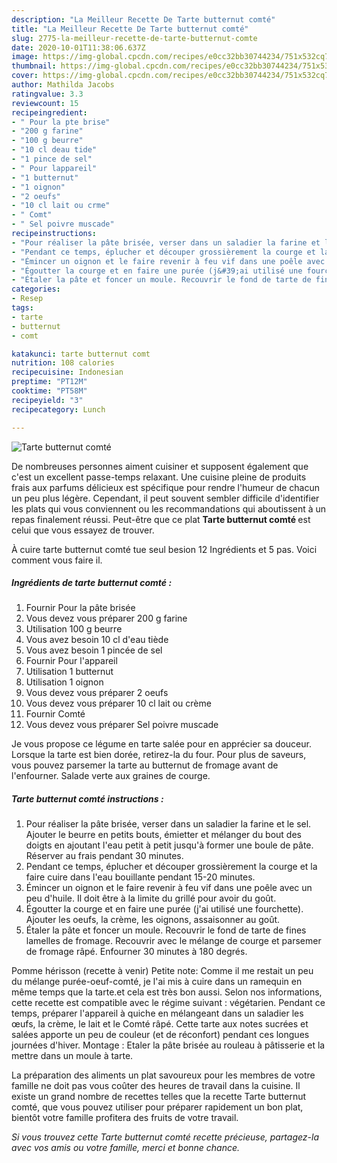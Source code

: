 ```yaml
---
description: "La Meilleur Recette De Tarte butternut comté"
title: "La Meilleur Recette De Tarte butternut comté"
slug: 2775-la-meilleur-recette-de-tarte-butternut-comte
date: 2020-10-01T11:38:06.637Z
image: https://img-global.cpcdn.com/recipes/e0cc32bb30744234/751x532cq70/tarte-butternut-comte-photo-principale-de-la-recette.jpg
thumbnail: https://img-global.cpcdn.com/recipes/e0cc32bb30744234/751x532cq70/tarte-butternut-comte-photo-principale-de-la-recette.jpg
cover: https://img-global.cpcdn.com/recipes/e0cc32bb30744234/751x532cq70/tarte-butternut-comte-photo-principale-de-la-recette.jpg
author: Mathilda Jacobs
ratingvalue: 3.3
reviewcount: 15
recipeingredient:
- " Pour la pte brise"
- "200 g farine"
- "100 g beurre"
- "10 cl deau tide"
- "1 pince de sel"
- " Pour lappareil"
- "1 butternut"
- "1 oignon"
- "2 oeufs"
- "10 cl lait ou crme"
- " Comt"
- " Sel poivre muscade"
recipeinstructions:
- "Pour réaliser la pâte brisée, verser dans un saladier la farine et le sel. Ajouter le beurre en petits bouts, émietter et mélanger du bout des doigts en ajoutant l&#39;eau petit à petit jusqu&#39;à former une boule de pâte. Réserver au frais pendant 30 minutes."
- "Pendant ce temps, éplucher et découper grossièrement la courge et la faire cuire dans l&#39;eau bouillante pendant 15-20 minutes."
- "Émincer un oignon et le faire revenir à feu vif dans une poêle avec un peu d&#39;huile. Il doit être à la limite du grillé pour avoir du goût."
- "Égoutter la courge et en faire une purée (j&#39;ai utilisé une fourchette). Ajouter les oeufs, la crème, les oignons, assaisonner au goût."
- "Étaler la pâte et foncer un moule. Recouvrir le fond de tarte de fines lamelles de fromage. Recouvrir avec le mélange de courge et parsemer de fromage râpé. Enfourner 30 minutes à 180 degrés."
categories:
- Resep
tags:
- tarte
- butternut
- comt

katakunci: tarte butternut comt 
nutrition: 108 calories
recipecuisine: Indonesian
preptime: "PT12M"
cooktime: "PT58M"
recipeyield: "3"
recipecategory: Lunch

---
```



![Tarte butternut comté](https://img-global.cpcdn.com/recipes/e0cc32bb30744234/751x532cq70/tarte-butternut-comte-photo-principale-de-la-recette.jpg)

De nombreuses personnes aiment cuisiner et supposent également que c'est un excellent passe-temps relaxant. Une cuisine pleine de produits frais aux parfums délicieux est spécifique pour rendre l'humeur de chacun un peu plus légère. Cependant, il peut souvent sembler difficile d'identifier les plats qui vous conviennent ou les recommandations qui aboutissent à un repas finalement réussi. Peut-être que ce plat <strong> Tarte butternut comté </strong> est celui que vous essayez de trouver.

<!--inarticleads1-->

À cuire tarte butternut comté tue seul besion 12 Ingrédients et 5 pas. Voici comment vous faire il.

##### Ingrédients de tarte butternut comté :

1. Fournir  Pour la pâte brisée
1. Vous devez vous préparer 200 g farine
1. Utilisation 100 g beurre
1. Vous avez besoin 10 cl d&#39;eau tiède
1. Vous avez besoin 1 pincée de sel
1. Fournir  Pour l&#39;appareil
1. Utilisation 1 butternut
1. Utilisation 1 oignon
1. Vous devez vous préparer 2 oeufs
1. Vous devez vous préparer 10 cl lait ou crème
1. Fournir  Comté
1. Vous devez vous préparer  Sel poivre muscade


Je vous propose ce légume en tarte salée pour en apprécier sa douceur. Lorsque la tarte est bien dorée, retirez-la du four. Pour plus de saveurs, vous pouvez parsemer la tarte au butternut de fromage avant de l&#39;enfourner. Salade verte aux graines de courge. 

<!--inarticleads2-->

##### Tarte butternut comté instructions :

1. Pour réaliser la pâte brisée, verser dans un saladier la farine et le sel. Ajouter le beurre en petits bouts, émietter et mélanger du bout des doigts en ajoutant l&#39;eau petit à petit jusqu&#39;à former une boule de pâte. Réserver au frais pendant 30 minutes.
1. Pendant ce temps, éplucher et découper grossièrement la courge et la faire cuire dans l&#39;eau bouillante pendant 15-20 minutes.
1. Émincer un oignon et le faire revenir à feu vif dans une poêle avec un peu d&#39;huile. Il doit être à la limite du grillé pour avoir du goût.
1. Égoutter la courge et en faire une purée (j&#39;ai utilisé une fourchette). Ajouter les oeufs, la crème, les oignons, assaisonner au goût.
1. Étaler la pâte et foncer un moule. Recouvrir le fond de tarte de fines lamelles de fromage. Recouvrir avec le mélange de courge et parsemer de fromage râpé. Enfourner 30 minutes à 180 degrés.


Pomme hérisson (recette à venir) Petite note: Comme il me restait un peu du mélange purée-oeuf-comté, je l&#39;ai mis à cuire dans un ramequin en même temps que la tarte.et cela est très bon aussi. Selon nos informations, cette recette est compatible avec le régime suivant : végétarien. Pendant ce temps, préparer l&#39;appareil à quiche en mélangeant dans un saladier les œufs, la crème, le lait et le Comté râpé. Cette tarte aux notes sucrées et salées apporte un peu de couleur (et de réconfort) pendant ces longues journées d&#39;hiver. Montage : Etaler la pâte brisée au rouleau à pâtisserie et la mettre dans un moule à tarte. 

<!--inarticleads1-->

<p>
La préparation des aliments un plat savoureux pour les membres de votre famille ne doit pas vous coûter des heures de travail dans la cuisine. Il existe un grand nombre de recettes telles que la recette Tarte butternut comté, que vous pouvez utiliser pour préparer rapidement un bon plat, bientôt votre famille profitera des fruits de votre travail.
</p>

<p>
<i>Si vous trouvez cette Tarte butternut comté recette précieuse, partagez-la avec vos amis ou votre famille, merci et bonne chance.</i>
</p>
